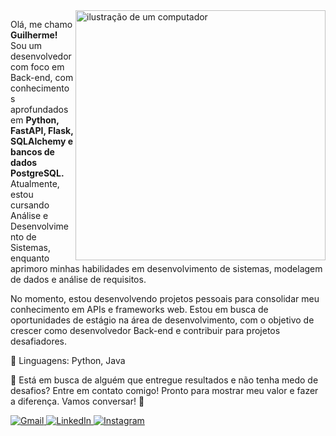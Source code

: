 <img src="https://raw.githubusercontent.com/MicaelliMedeiros/micaellimedeiros/master/image/computer-illustration.png" alt="ilustração de um computador" min-width="400px" max-width="400px" width="400px" align="right">

<p align="left"> 
Olá, me chamo <strong>Guilherme!</strong> Sou um desenvolvedor com foco em Back-end, com conhecimentos aprofundados em <strong>Python, FastAPI, Flask, SQLAlchemy e bancos de dados PostgreSQL.</strong> Atualmente, estou cursando Análise e Desenvolvimento de Sistemas, enquanto aprimoro minhas habilidades em desenvolvimento de sistemas, modelagem de dados e análise de requisitos.

No momento, estou desenvolvendo projetos pessoais para consolidar meu conhecimento em APIs e frameworks web. Estou em busca de oportunidades de estágio na área de desenvolvimento, com o objetivo de crescer como desenvolvedor Back-end e contribuir para projetos desafiadores.
</p>

<p align="left">
  🦄 Linguagens: Python, Java
</p>

<p align="left">
 💼 Está em busca de alguém que entregue resultados e não tenha medo de desafios? Entre em contato comigo!
Pronto para mostrar meu valor e fazer a diferença. Vamos conversar! 💪
</p>

<p align="left">
  <a href="mailto:guilherme.soares2899@gmail.com" title="Gmail">
  <img src="https://img.shields.io/badge/-Gmail-FF0000?style=flat-square&labelColor=FF0000&logo=gmail&logoColor=white" alt="Gmail"/>
  </a>
  <a href="https://www.linkedin.com/in/guilherme-soares-baa32b296" title="LinkedIn">
  <img src="https://img.shields.io/badge/-Linkedin-0e76a8?style=flat-square&logo=Linkedin&logoColor=white&link=https://www.linkedin.com/in/guilherme-soares-baa32b296" alt="LinkedIn"/>
  </a>
  <a href="https://www.instagram.com/gui.soares28/" title="Instagram">
  <img src="https://img.shields.io/badge/-Instagram-DF0174?style=flat-square&labelColor=DF0174&logo=instagram&logoColor=white&link=https://www.instagram.com/gui.soares28/" alt="Instagram"/></a>
</p>
